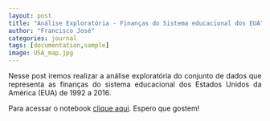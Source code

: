```yaml
---
layout: post
title: "Análise Exploratória - Finanças do Sistema educacional dos EUA"
author: "Francisco José"
categories: journal
tags: [documentation,sample]
image: USA_map.jpg
---
```


<p align="justify">	
Nesse post iremos realizar a análise exploratória do conjunto de dados que representa as finanças do sistema educacional dos Estados Unidos da América (EUA) de 1992 a 2016.
</p>

<p align="justify">
Para acessar o notebook <a href="https://rdzjr1997.github.io/US_Educational_Finances_EDA">clique aqui</a>. Espero que gostem!
</p>




